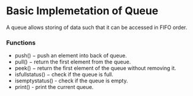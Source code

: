 # Basic Implemetation of Queue

A queue allows storing of data such that it can be accessed in FIFO order.

### Functions
- push() − push an element into back of queue.
- pull() − return the first element from the queue.
- peek() − return the first element of the queue without removing it.
- isfullstatus() − check if the queue is full.
- isemptystatus() - check if the queue is empty.
- print() - print the current queue.